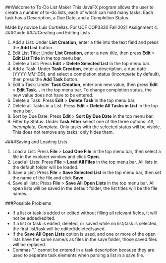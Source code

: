 ##Welcome to To-Do List Maker
This JavaFX program allows the user to create a number of to-do lists, each of which can hold many tasks. Each task has a Description, a Due Date, and a Completion Status.

Made by novice Luis Curtiellas. For UCF COP3330 Fall 2021 Assignment 4.
###Guide
####Creating and Editing Lists
1. Add a List: Under **List Creation**, enter a title into the text field and press the **Add List** button.
2. Edit List Title: Under **List Creation**, enter a new title, then press **Edit** > **Edit List Title** in the top menu bar.
3. Delete a List: Press **Edit** > **Delete Selected List** in the top menu bar.
4. Add a Task: Under **Task Creation**, enter a description, a due date (_YYYY-MM-DD_), and select a completion status (_Incomplete_ by default), then press the **Add Task** button.
5. Edit a Task: Under **Task Creation**, enter one new value, then press **Edit** > **Edit Task...** in the top menu bar. To change completion status, the new value does not have to be entered.
6. Delete a Task: Press **Edit** > **Delete Task** in the top menu bar.
7. Delete all Tasks in a List: Press **Edit** > **Delete All Tasks in List** in the top menu bar.
8. Sort by Due Date: Press **Edit** > **Sort By Due Date** in the top menu bar.
9. Filter by Status: Under **Task Filter** select one of the three options: _All_, _Incomplete_, _Complete_. Only tasks with the selected status will be visible. This does not remove any tasks; only hides them.

####Saving and Loading Lists
1. Load a List: Press **File** > **Load One File** in the top menu bar, then select a file in the explorer window and click **Open**.
2. Load all Lists: Press **File** > **Load All Files** in the top menu bar. All lists in the default folder will be loaded.
3. Save a List: Press **File** > **Save Selected List** in the top menu bar, then set the name of the file and click **Save**.
4. Save all lists: Press **File** > **Save All Open Lists** in the top menu bar. All open lists will be saved in the default folder, the list titles will be the file names.

###Possible Problems
* If a list or task is added or edited without filling all relevant fields, it will not be added/edited.
* If a list or task is edited, deleted, or saved while no list/task is selected, the first list/task will be edited/deleted/saved.
* If the **Save All Open Lists** option is used, and one or more of the open lists have the same name/s as files in the save folder, those saved files will be replaced.
* Commas "," cannot be entered in a task description because they are used to separate task elements when parsing a list in a save file.
